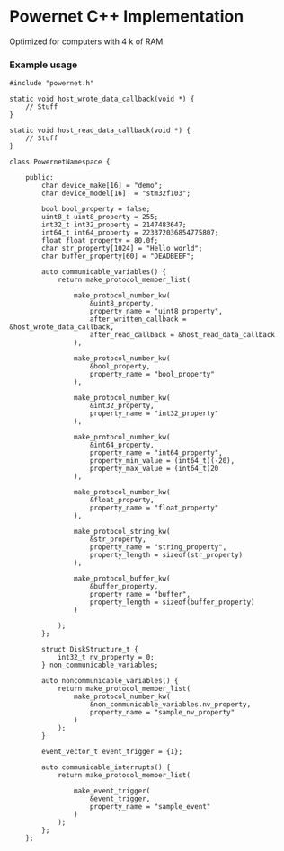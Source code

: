 # Powernet C++ Implementation

Optimized for computers with 4 k of RAM

### Example usage 

    #include "powernet.h"

    static void host_wrote_data_callback(void *) {
        // Stuff
    }

    static void host_read_data_callback(void *) {
        // Stuff
    }

    class PowernetNamespace {

        public:
            char device_make[16] = "demo";
            char device_model[16]  = "stm32f103";

            bool bool_property = false;
            uint8_t uint8_property = 255;
            int32_t int32_property = 2147483647;
            int64_t int64_property = 223372036854775807;
            float float_property = 80.0f;
            char str_property[1024] = "Hello world";
            char buffer_property[60] = "DEADBEEF";

            auto communicable_variables() {
                return make_protocol_member_list(

                    make_protocol_number_kw(
                        &uint8_property,
                        property_name = "uint8_property",
                        after_written_callback = &host_wrote_data_callback,
                        after_read_callback = &host_read_data_callback
                    ),

                    make_protocol_number_kw(
                        &bool_property,
                        property_name = "bool_property"
                    ),

                    make_protocol_number_kw(
                        &int32_property,
                        property_name = "int32_property"
                    ),

                    make_protocol_number_kw(
                        &int64_property,
                        property_name = "int64_property",
                        property_min_value = (int64_t)(-20), 
                        property_max_value = (int64_t)20
                    ),

                    make_protocol_number_kw(
                        &float_property,
                        property_name = "float_property"
                    ),

                    make_protocol_string_kw(
                        &str_property, 
                        property_name = "string_property",
                        property_length = sizeof(str_property)
                    ),

                    make_protocol_buffer_kw(
                        &buffer_property, 
                        property_name = "buffer", 
                        property_length = sizeof(buffer_property)
                    )

                );
            };

            struct DiskStructure_t {
                int32_t nv_property = 0;
            } non_communicable_variables;

            auto noncommunicable_variables() {
                return make_protocol_member_list(
                    make_protocol_number_kw(
                        &non_communicable_variables.nv_property,
                        property_name = "sample_nv_property"
                    )
                );
            }

            event_vector_t event_trigger = {1};

            auto communicable_interrupts() {
                return make_protocol_member_list(

                    make_event_trigger(
                        &event_trigger,
                        property_name = "sample_event"
                    )
                );
            };
        };

